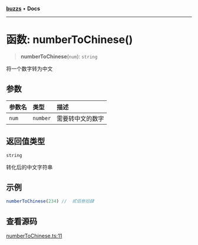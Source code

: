 [**buzzs**](../README.md) • **Docs**

***

# 函数: numberToChinese()

> **numberToChinese**(`num`): `string`

将一个数字转为中文

## 参数

| 参数名 | 类型 | 描述 |
| :------ | :------ | :------ |
| `num` | `number` | 需要转中文的数字 |

## 返回值类型

`string`

转化后的中文字符串

## 示例

```ts
numberToChinese(234) //  贰佰叁拾肆
```

## 查看源码

[numberToChinese.ts:11](https://github.com/Leexiaop/buzz/blob/ce6fbdf635a835ca8964edab94e7a1d4581157cf/src/numberToChinese.ts#L11)
